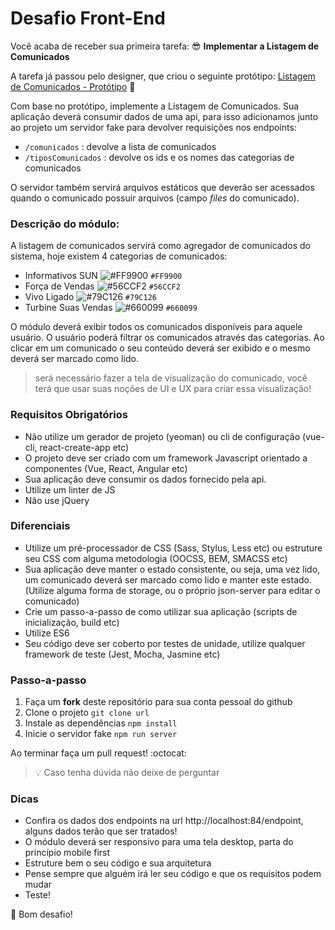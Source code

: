 # Desafio Front-End

Você acaba de receber sua primeira tarefa: 😎
**Implementar a Listagem de Comunicados**

A tarefa já passou pelo designer, que criou o seguinte protótipo:
[Listagem de Comunicados - Protótipo](https://www.figma.com/file/YmxTthj1kDiJIXerYaSp6zkX/Desafio_Before) 🎨

Com base no protótipo, implemente a Listagem de Comunicados. Sua aplicação deverá consumir dados de uma api, para isso adicionamos junto ao projeto um servidor fake para devolver requisições nos endpoints:

- `/comunicados` : devolve a lista de comunicados
- `/tiposComunicados` : devolve os ids e os nomes das categorias de comunicados

O servidor também servirá arquivos estáticos que deverão ser acessados quando o comunicado possuir arquivos (campo _files_ do comunicado).

### Descrição do módulo:

A listagem de comunicados servirá como agregador de comunicados do sistema, hoje existem 4 categorias de comunicados:

- Informativos SUN ![#FF9900](https://placehold.it/15/FF9900/000000?text=+) `#FF9900`
- Força de Vendas ![#56CCF2](https://placehold.it/15/56CCF2/000000?text=+) `#56CCF2`
- Vivo Ligado ![#79C126](https://placehold.it/15/79C126/000000?text=+) `#79C126`
- Turbine Suas Vendas ![#660099](https://placehold.it/15/660099/000000?text=+) `#660099`

O módulo deverá exibir todos os comunicados disponíveis para aquele usuário. O usuário poderá filtrar os comunicados através das categorias. Ao clicar em um comunicado o seu conteúdo deverá ser exibido e o mesmo deverá ser marcado como lido.

> será necessário fazer a tela de visualização do comunicado, você terá que usar suas noções de UI e UX para criar essa visualização!

### Requisitos Obrigatórios

- Não utilize um gerador de projeto (yeoman) ou cli de configuração (vue-cli, react-create-app etc)
- O projeto deve ser criado com um framework Javascript orientado a componentes (Vue, React, Angular etc)
- Sua aplicação deve consumir os dados fornecido pela api.
- Utilize um linter de JS
- Não use jQuery

### Diferenciais

- Utilize um pré-processador de CSS (Sass, Stylus, Less etc) ou estruture seu CSS com alguma metodologia (OOCSS, BEM, SMACSS etc)
- Sua aplicação deve manter o estado consistente, ou seja, uma vez lido, um comunicado deverá ser marcado como lido e manter este estado. (Utilize alguma forma de storage, ou o próprio json-server para editar o comunicado)
- Crie um passo-a-passo de como utilizar sua aplicação (scripts de inicialização, build etc)
- Utilize ES6
- Seu código deve ser coberto por testes de unidade, utilize qualquer framework de teste (Jest, Mocha, Jasmine etc)

### Passo-a-passo

1. Faça um **fork** deste repositório para sua conta pessoal do github
2. Clone o projeto
   `git clone url`
3. Instale as dependências
   `npm install`
4. Inicie o servidor fake
   `npm run server`

Ao terminar faça um pull request! :octocat:

> 💡 Caso tenha dúvida não deixe de perguntar

### Dicas

- Confira os dados dos endpoints na url http://localhost:84/endpoint, alguns dados terão que ser tratados!
- O módulo deverá ser responsivo para uma tela desktop, parta do princípio mobile first
- Estruture bem o seu código e sua arquitetura
- Pense sempre que alguém irá ler seu código e que os requisitos podem mudar
- Teste!

👊 Bom desafio!
